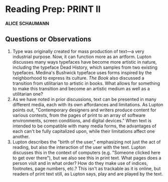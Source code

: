 # Reading Prep: PRINT II

#### ALICE SCHAUMANN

## Questions or Observations

1. Type was originally created for mass production of text—a very industrial purpose. Now, it can function more as an artform. Lupton discusses many ways typefaces have become more artistic in nature, including the typeface Dead History, which samples from two existing typefaces. Medina's Bushwick typeface uses forms inspired by the neighborhood to express its culture. _The Book_ also discussed a transition from utilitarian to artistic in books. What allows for something to make this transition and become an artistic medium as well as a utilitarian one?
2. As we have noted in prior discussions, text can be presented in many different media, each with its own affordances and limitations. As Lupton points out, "Contemporary designers and writers produce content for various contexts, from the pages of print to an array of software environments, screen conditions, and digital devices." When text is intended to be compatible with many media forms, the advantages of each can't be fully capitalized upon, while their limitations affect one another.
3. Lupton describes the "birth of the user," emphasizing not just the act of reading, but also the interaction of the user with the text. Lupton discusses this in the context of computers (e.g. "Someone clicked here to get over there"), but we also see this in print text. What pages does a person visit and in what order? How do they make use of indices, footnotes, page numbers, etc.? This isn't as trackable as it is online, but readers of print text still, as Lupton says, play and are played by the text.